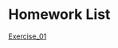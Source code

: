 # Homework List
[Exercise_01](https://github.com/2739515436/compuational_physics_N2015301020108/commit/d45ffa20f555cf4a0e3e0cb7550578a82753ef6c)
